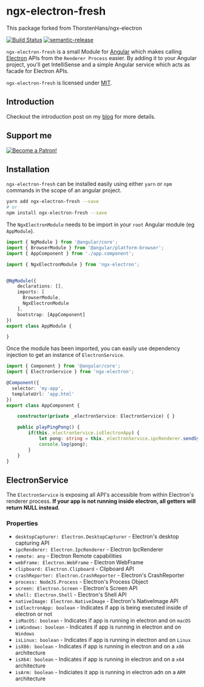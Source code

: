 # ngx-electron-fresh
This package forked from ThorstenHans/ngx-electron

[![Build Status](https://travis-ci.org/ThorstenHans/ngx-electron.svg?branch=master)](https://travis-ci.org/ThorstenHans/ngx-electron)
[![semantic-release](https://img.shields.io/badge/%20%20%F0%9F%93%A6%F0%9F%9A%80-semantic--release-e10079.svg?style=flat-square)](https://github.com/semantic-release/semantic-release)

`ngx-electron-fresh` is a small Module for [Angular](http://angular.io) which makes calling [Electron](https://electronjs.org) APIs from the `Renderer Process` easier. By adding it to your Angular project, you'll get IntelliSense and a simple Angular service which acts as facade for Electron APIs.

`ngx-electron-fresh` is licensed under [MIT](https://opensource.org/licenses/MIT).

## Introduction

Checkout the introduction post on my [blog](https://thorsten-hans.com/integrating-angular-and-electron-using-ngx-electron) for more details.

## Support me

[![Become a Patron!](https://c5.patreon.com/external/logo/become_a_patron_button.png)](https://www.patreon.com/bePatron?u=16380186)

## Installation

`ngx-electron-fresh` can be installed easily using either `yarn` or `npm` commands in the scope of an angular project.

```bash
yarn add ngx-electron-fresh --save
# or
npm install ngx-electron-fresh --save
```

The `NgxElectronModule` needs to be import in your `root` Angular module (eg `AppModule`).

``` typescript
import { NgModule } from '@angular/core';
import { BrowserModule } from '@angular/platform-browser';
import { AppComponent } from './app.component';

import { NgxElectronModule } from 'ngx-electron';


@NgModule({
    declarations: [],
    imports: [
      BrowserModule,
      NgxElectronModule
    ],
    bootstrap: [AppComponent]
})
export class AppModule {

}
```

Once the module has been imported, you can easily use dependency injection to get an instance of `ElectronService`.

``` typescript
import { Component } from '@angular/core';
import { ElectronService } from 'ngx-electron';

@Component({
  selector: 'my-app',
  templateUrl: 'app.html'
})
export class AppComponent {

    constructor(private _electronService: ElectronService) { }

    public playPingPong() {
        if(this._electronService.isElectronApp) {
            let pong: string = this._electronService.ipcRenderer.sendSync('ping');
            console.log(pong);
        }
    }
}
```

## ElectronService

The `ElectronService` is exposing all API's accessible from within Electron's renderer process. **If your app is not running inside electron, all getters will return NULL instead**.

### Properties

  * `desktopCapturer: Electron.DesktopCapturer` - Electron's desktop capturing API
  * `ipcRenderer: Electron.IpcRenderer` - Electron IpcRenderer
  * `remote: any` - Electron Remote capabilities
  * `webFrame: Electron.WebFrame` - Electron WebFrame
  * `clipboard: Electron.Clipboard` - Clipboard API
  * `crashReporter: Electron.CrashReporter` - Electron's CrashReporter
  * `process: NodeJS.Process` - Electron's Process Object
  * `screen: Electron.Screen` - Electron's Screen API
  * `shell: Electron.Shell` - Electron's Shell API
  * `nativeImage: Electron.NativeImage` - Electron's NativeImage API
  * `isElectronApp: boolean` - Indicates if app is being executed inside of electron or not
  * `isMacOS: boolean` - Indicates if app is running in electron and on `macOS`
  * `isWindows: boolean` - Indicates if app is running in electron and on `Windows`
  * `isLinux: boolean` - Indicates if app is running in electron and on `Linux`
  * `isX86: boolean` - Indicates if app is running in electron and on a `x86` architecture
  * `isX64: boolean` - Indicates if app is running in electron and on a `x64` architecture
  * `isArm: boolean` - Indiciates it app is running in electron adn on a `ARM` architecture
